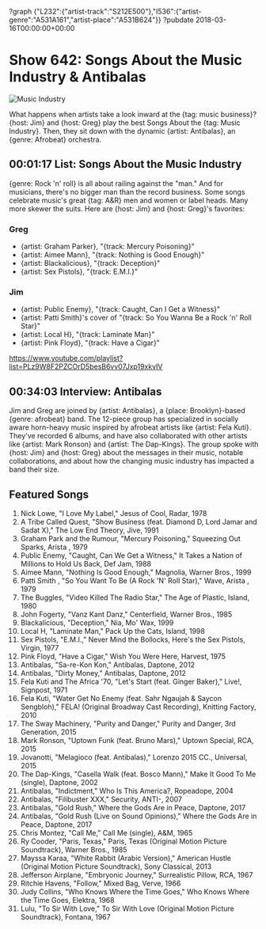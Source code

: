 ?graph {"L232":{"artist-track":"S212E500"},"I536":{"artist-genre":"A531A161","artist-place":"A531B624"}}
?pubdate 2018-03-16T00:00:00+00:00

# Show 642: Songs About the Music Industry & Antibalas

![Music Industry](https://sound-images.s3.amazonaws.com/images/2018/maxresdefault.jpg)

What happens when artists take a look inward at the {tag: music business}? {host: Jim} and {host: Greg} play the best Songs About the {tag: Music Industry}. Then, they sit down with the dynamic {artist: Antibalas}, an {genre: Afrobeat} orchestra.


## 00:01:17 List: Songs About the Music Industry
{genre: Rock 'n' roll} is all about railing against the "man." And for musicians, there's no bigger man than the record business. Some songs celebrate music's great {tag: A&R} men and women or label heads. Many more skewer the suits. Here are {host: Jim} and {host: Greg}'s favorites:

### Greg	
- {artist: Graham Parker}, "{track: Mercury Poisoning}"
- {artist: Aimee Mann}, "{track: Nothing is Good Enough}"
- {artist: Blackalicious}, "{track: Deception}"
- {artist: Sex Pistols}, "{track: E.M.I.}"

### Jim
- {artist: Public Enemy}, "{track: Caught, Can I Get a Witness}"
- {artist: Patti Smith}'s cover of  "{track: So You Wanna Be a Rock 'n' Roll Star}"
- {artist: Local H}, "{track: Laminate Man}"
- {artist: Pink Floyd}, "{track: Have a Cigar}"


https://www.youtube.com/playlist?list=PLz9W8F2PZCOrD5besB6vv07Jxp19xkvIV

## 00:34:03 Interview: Antibalas

Jim and Greg are joined by {artist: Antibalas}, a {place: Brooklyn}-based {genre: afrobeat} band. The 12-piece group has specialized in socially aware horn-heavy music inspired by afrobeat artists like {artist: Fela Kuti}. They've recorded 6 albums, and have also collaborated with other artists like {artist: Mark Ronson} and {artist: The Dap-Kings}. The group spoke with {host: Jim} and {host: Greg} about the messages in their music, notable collaborations, and about how the changing music industry has impacted a band their size.

## Featured Songs
1. Nick Lowe, "I Love My Label," Jesus of Cool, Radar, 1978
1. A Tribe Called Quest, "Show Business (feat. Diamond D, Lord Jamar and Sadat X)," The Low End Theory, Jive, 1991
1. Graham Park and the Rumour, "Mercury Poisoning," Squeezing Out Sparks, Arista , 1979
1. Public Enemy, "Caught, Can We Get a Witness," It Takes a Nation of Millions to Hold Us Back, Def Jam, 1988
1. Aimee Mann, "Nothing Is Good Enough," Magnolia, Warner Bros., 1999
1. Patti Smith , "So You Want To Be (A Rock 'N' Roll Star)," Wave, Arista , 1979
1. The Buggles, "Video Killed The Radio Star," The Age of Plastic, Island, 1980
1. John Fogerty, "Vanz Kant Danz," Centerfield, Warner Bros., 1985
1. Blackalicious, "Deception," Nia, Mo' Wax, 1999
1. Local H, "Laminate Man," Pack Up the Cats, Island, 1998
1. Sex Pistols, "E.M.I.," Never Mind the Bollocks, Here's the Sex Pistols, Virgin, 1977
1. Pink Floyd, "Have a Cigar," Wish You Were Here, Harvest, 1975
1. Antibalas, "Sa-re-Kon Kon," Antibalas, Daptone, 2012
1. Antibalas, "Dirty Money," Antibalas, Daptone, 2012
1. Fela Kuti and The Africa '70, "Let's Start (feat. Ginger Baker)," Live!, Signpost, 1971
1. Fela Kuti, "Water Get No Enemy (feat. Sahr Ngaujah & Saycon Sengbloh)," FELA! (Original Broadway Cast Recording), Knitting Factory, 2010
1. The Sway Machinery, "Purity and Danger," Purity and Danger, 3rd Generation, 2015
1. Mark Ronson, "Uptown Funk (feat. Bruno Mars)," Uptown Special, RCA, 2015
1. Jovanotti, "Melagioco (feat. Antibalas)," Lorenzo 2015 CC., Universal, 2015
1. The Dap-Kings, "Casella Walk (feat. Bosco Mann)," Make It Good To Me (single), Daptone, 2002
1. Antibalas, "Indictment," Who Is This America?, Ropeadope, 2004
1. Antibalas, "Filibuster XXX," Security, ANTI-, 2007
1. Antibalas, "Gold Rush," Where the Gods Are in Peace, Daptone, 2017
1. Antibalas, "Gold Rush (Live on Sound Opinions)," Where the Gods Are in Peace, Daptone, 2017
1. Chris Montez, "Call Me," Call Me (single), A&M, 1965
1. Ry Cooder, "Paris, Texas," Paris, Texas (Original Motion Picture Soundtrack), Warner Bros., 1985
1. Mayssa Karaa, "White Rabbit (Arabic Version)," American Hustle (Original Motion Picture Soundtrack), Sony Classical, 2013
1. Jefferson Airplane, "Embryonic Journey," Surrealistic Pillow, RCA, 1967
1. Ritchie Havens, "Follow," Mixed Bag, Verve, 1966
1. Judy Collins, "Who Knows Where the Time Goes," Who Knows Where the Time Goes, Elektra, 1968
1. Lulu, "To Sir With Love," To Sir With Love (Original Motion Picture Soundtrack), Fontana, 1967